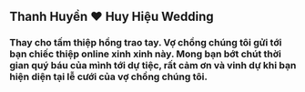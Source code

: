 ## Thanh Huyền ❤️ Huy Hiệu Wedding
### Thay cho tấm thiệp hồng trao tay. Vợ chồng chúng tôi gửi tới bạn chiếc thiệp online xinh xinh này. Mong bạn bớt chút thời gian quý báu của mình tới dự tiệc, rất cảm ơn và vinh dự khi bạn hiện diện tại lễ cưới của vợ chồng chúng tôi.
